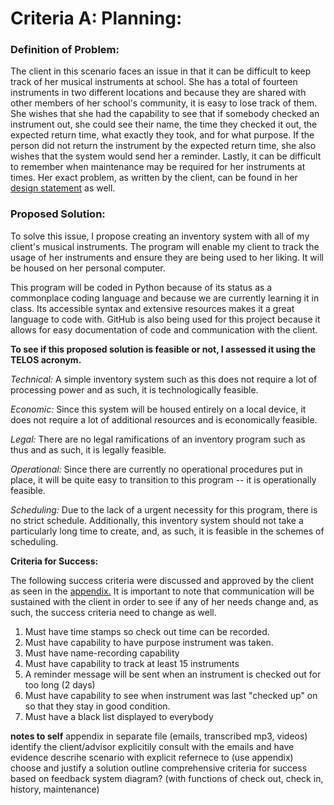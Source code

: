 Criteria A: Planning:
=====================

### Definition of Problem:

The client in this scenario faces an issue in that it can be difficult to keep track of her musical instruments at school. She has a total of fourteen instruments in two different locations and because they are shared with other members of her school's community, it is easy to lose track of them. She wishes that she had the capability to see that if somebody checked an instrument out, she could see their name, the time they checked it out, the expected return time, what exactly they took, and for what purpose. If the person did not return the instrument by the expected return time, she also wishes that the system would send her a reminder. Lastly, it can be difficult to remember when maintenance may be required for her instruments at times. Her exact problem, as written by the client, can be found in her [design statement](https://github.com/rikiod/unit3/blob/master/designStatement.md) as well. 

### Proposed Solution:

To solve this issue, I propose creating an inventory system with all of my client's musical instruments. The program will enable my client to track the usage of her instruments and ensure they are being used to her liking. It will be housed on her personal computer. 

This program will be coded in Python because of its status as a commonplace coding language and because we are currently learning it in class. Its accessible syntax and extensive resources makes it a great language to code with. GitHub is also being used for this project because it allows for easy documentation of code and communication with the client. 

**To see if this proposed solution is feasible or not, I assessed it using the TELOS acronym.**

*Technical:* A simple inventory system such as this does not require a lot of processing power and as such, it is technologically feasible. 

*Economic:* Since this system will be housed entirely on a local device, it does not require a lot of additional resources and is economically feasible.  

*Legal:* There are no legal ramifications of an inventory program such as thus and as such, it is legally feasible. 

*Operational:* Since there are currently no operational procedures put in place, it will be quite easy to transition to this program -- it is operationally feasible. 

*Scheduling:* Due to the lack of a urgent necessity for this program, there is no strict schedule. Additionally, this inventory system should not take a particularly long time to create, and, as such, it is feasible in the schemes of scheduling.  

**Criteria for Success:**

The following success criteria were discussed and approved by the client as seen in the [appendix.](https://github.com/rikiod/unit3/blob/master/appendix.md) It is important to note that communication will be sustained with the client in order to see if any of her needs change and, as such, the success criteria need to change as well. 

1. Must have time stamps so check out time can be recorded.
2. Must have capability to have purpose instrument was taken.
3. Must have name-recording capability 
4. Must have capability to track at least 15 instruments
5. A reminder message will be sent when an instrument is checked out for too long (2 days)
6. Must have capability to see when instrument was last "checked up" on so that they stay in good condition. 
7. Must have a black list displayed to everybody

 
**notes to self**
appendix in separate file (emails, transcribed mp3, videos)
identify the client/advisor
explicitily consult with the emails and have evidence
descrihe scenario with explicit refernece to (use appendix)
choose and justify a solution
outline comprehensive criteria for success based on feedback
system diagram? (with functions of check out, check in, history, maintenance)
